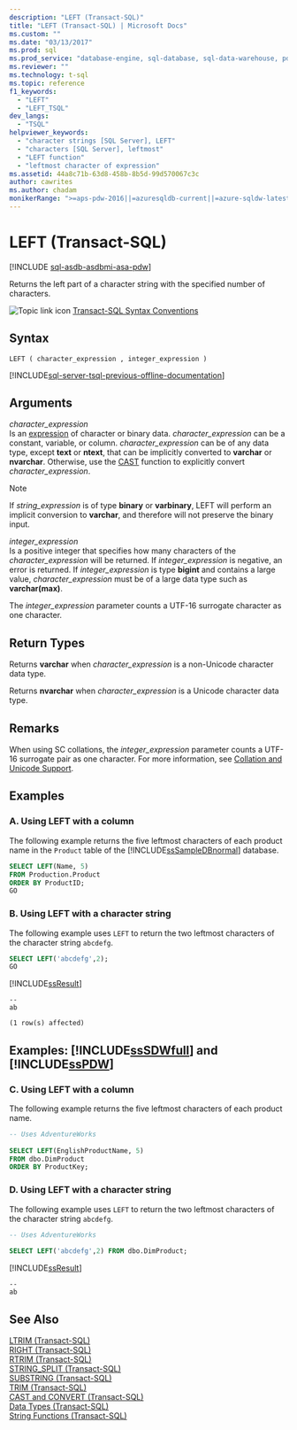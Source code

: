 ```yaml
---
description: "LEFT (Transact-SQL)"
title: "LEFT (Transact-SQL) | Microsoft Docs"
ms.custom: ""
ms.date: "03/13/2017"
ms.prod: sql
ms.prod_service: "database-engine, sql-database, sql-data-warehouse, pdw"
ms.reviewer: ""
ms.technology: t-sql
ms.topic: reference
f1_keywords: 
  - "LEFT"
  - "LEFT_TSQL"
dev_langs: 
  - "TSQL"
helpviewer_keywords: 
  - "character strings [SQL Server], LEFT"
  - "characters [SQL Server], leftmost"
  - "LEFT function"
  - "leftmost character of expression"
ms.assetid: 44a8c71b-63d8-458b-8b5d-99d570067c3c
author: cawrites
ms.author: chadam
monikerRange: ">=aps-pdw-2016||=azuresqldb-current||=azure-sqldw-latest||>=sql-server-2016||>=sql-server-linux-2017||=azuresqldb-mi-current"
---
```

# LEFT (Transact-SQL)
[!INCLUDE [sql-asdb-asdbmi-asa-pdw](../../includes/applies-to-version/sql-asdb-asdbmi-asa-pdw.md)]

  Returns the left part of a character string with the specified number of characters.  
  
 ![Topic link icon](../../database-engine/configure-windows/media/topic-link.gif "Topic link icon") [Transact-SQL Syntax Conventions](../../t-sql/language-elements/transact-sql-syntax-conventions-transact-sql.md)  
  
## Syntax  
  
```syntaxsql
LEFT ( character_expression , integer_expression )  
```  
  
[!INCLUDE[sql-server-tsql-previous-offline-documentation](../../includes/sql-server-tsql-previous-offline-documentation.md)]

## Arguments
 *character_expression*  
 Is an [expression](../../t-sql/language-elements/expressions-transact-sql.md) of character or binary data. *character_expression* can be a constant, variable, or column. *character_expression* can be of any data type, except **text** or **ntext**, that can be implicitly converted to **varchar** or **nvarchar**. Otherwise, use the [CAST](../../t-sql/functions/cast-and-convert-transact-sql.md) function to explicitly convert *character_expression*.  
 
> [!NOTE]  
> If *string_expression* is of type **binary** or **varbinary**, LEFT will perform an implicit conversion to **varchar**, and therefore will not preserve the binary input.  
  
 *integer_expression*  
 Is a positive integer that specifies how many characters of the *character_expression* will be returned. If *integer_expression* is negative, an error is returned. If *integer_expression* is type **bigint** and contains a large value, *character_expression* must be of a large data type such as **varchar(max)**.  
  
 The *integer_expression* parameter counts a UTF-16 surrogate character as one character.  
  
## Return Types  
 Returns **varchar** when *character_expression* is a non-Unicode character data type.  
  
 Returns **nvarchar** when *character_expression* is a Unicode character data type.  
  
## Remarks  
 When using SC collations, the *integer_expression* parameter counts a UTF-16 surrogate pair as one character. For more information, see [Collation and Unicode Support](../../relational-databases/collations/collation-and-unicode-support.md).  
  
## Examples  
  
### A. Using LEFT with a column  
 The following example returns the five leftmost characters of each product name in the `Product` table of the [!INCLUDE[ssSampleDBnormal](../../includes/sssampledbnormal-md.md)] database.  
  
```sql  
SELECT LEFT(Name, 5)   
FROM Production.Product  
ORDER BY ProductID;  
GO  
```  
  
### B. Using LEFT with a character string  
 The following example uses `LEFT` to return the two leftmost characters of the character string `abcdefg`.  
  
```sql  
SELECT LEFT('abcdefg',2);  
GO  
```  
  
 [!INCLUDE[ssResult](../../includes/ssresult-md.md)]  
  
```  
--   
ab   
  
(1 row(s) affected)  
```  
  
## Examples: [!INCLUDE[ssSDWfull](../../includes/sssdwfull-md.md)] and [!INCLUDE[ssPDW](../../includes/sspdw-md.md)]  
  
### C. Using LEFT with a column  
 The following example returns the five leftmost characters of each product name.  
  
```sql  
-- Uses AdventureWorks  
  
SELECT LEFT(EnglishProductName, 5)   
FROM dbo.DimProduct  
ORDER BY ProductKey;  
```  
  
### D. Using LEFT with a character string  
 The following example uses `LEFT` to return the two leftmost characters of the character string `abcdefg`.  
  
```sql  
-- Uses AdventureWorks  
  
SELECT LEFT('abcdefg',2) FROM dbo.DimProduct;  
```  
  
 [!INCLUDE[ssResult](../../includes/ssresult-md.md)]  
  
```  
--   
ab  
```  
  
## See Also  
 [LTRIM &#40;Transact-SQL&#41;](../../t-sql/functions/ltrim-transact-sql.md)  
 [RIGHT &#40;Transact-SQL&#41;](../../t-sql/functions/right-transact-sql.md)  
 [RTRIM &#40;Transact-SQL&#41;](../../t-sql/functions/rtrim-transact-sql.md)  
 [STRING_SPLIT &#40;Transact-SQL&#41;](../../t-sql/functions/string-split-transact-sql.md)  
 [SUBSTRING &#40;Transact-SQL&#41;](../../t-sql/functions/substring-transact-sql.md)  
 [TRIM &#40;Transact-SQL&#41;](../../t-sql/functions/trim-transact-sql.md)  
 [CAST and CONVERT &#40;Transact-SQL&#41;](../../t-sql/functions/cast-and-convert-transact-sql.md)   
 [Data Types &#40;Transact-SQL&#41;](../../t-sql/data-types/data-types-transact-sql.md)   
 [String Functions &#40;Transact-SQL&#41;](../../t-sql/functions/string-functions-transact-sql.md)  
  
  

